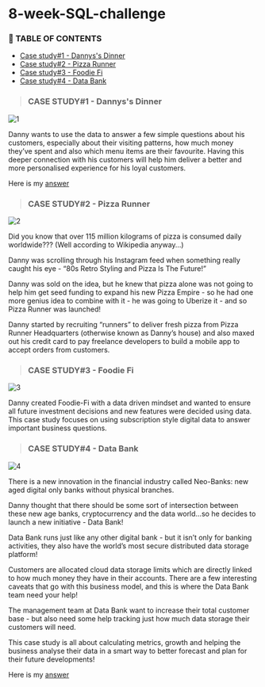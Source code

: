 # 8-week-SQL-challenge

### :green_book: TABLE OF CONTENTS
* [Case study#1 - Dannys's Dinner](https://8weeksqlchallenge.com/case-study-1/)
* [Case study#2 - Pizza Runner](https://8weeksqlchallenge.com/case-study-2/)
* [Case study#3 - Foodie Fi](https://8weeksqlchallenge.com/case-study-3/)
* [Case study#4 - Data Bank](https://8weeksqlchallenge.com/case-study-4/)


> ### CASE STUDY#1 - Dannys's Dinner

![1](https://user-images.githubusercontent.com/89729029/134104581-4cffc884-99c3-4a8f-bca1-283e0b2dd89f.png)

Danny wants to use the data to answer a few simple questions about his customers, especially about their visiting patterns, how much money they’ve spent and also which menu items are their favourite. Having this deeper connection with his customers will help him deliver a better and more personalised experience for his loyal customers.

Here is my [answer](https://github.com/ngocnguyen309/8-week-SQL-challenge/tree/main/Case%20study%20%231-Danny's%20Dinner) 

> ### CASE STUDY#2 - Pizza Runner

![2](https://user-images.githubusercontent.com/89729029/134104741-1eb6368f-7f86-4b97-8def-fbfb3cfce475.png)

Did you know that over 115 million kilograms of pizza is consumed daily worldwide??? (Well according to Wikipedia anyway…)

Danny was scrolling through his Instagram feed when something really caught his eye - “80s Retro Styling and Pizza Is The Future!”

Danny was sold on the idea, but he knew that pizza alone was not going to help him get seed funding to expand his new Pizza Empire - so he had one more genius idea to combine with it - he was going to Uberize it - and so Pizza Runner was launched!

Danny started by recruiting “runners” to deliver fresh pizza from Pizza Runner Headquarters (otherwise known as Danny’s house) and also maxed out his credit card to pay freelance developers to build a mobile app to accept orders from customers.

> ### CASE STUDY#3 - Foodie Fi

![3](https://user-images.githubusercontent.com/89729029/134104875-689e3c32-f7de-494d-9c51-1883a6023efa.png)

Danny created Foodie-Fi with a data driven mindset and wanted to ensure all future investment decisions and new features were decided using data. This case study focuses on using subscription style digital data to answer important business questions.

> ### CASE STUDY#4 -  Data Bank

![4](https://user-images.githubusercontent.com/89729029/134105013-cf565c31-99cb-4358-bde2-b577325977f9.png)

There is a new innovation in the financial industry called Neo-Banks: new aged digital only banks without physical branches.

Danny thought that there should be some sort of intersection between these new age banks, cryptocurrency and the data world…so he decides to launch a new initiative - Data Bank!

Data Bank runs just like any other digital bank - but it isn’t only for banking activities, they also have the world’s most secure distributed data storage platform!

Customers are allocated cloud data storage limits which are directly linked to how much money they have in their accounts. There are a few interesting caveats that go with this business model, and this is where the Data Bank team need your help!

The management team at Data Bank want to increase their total customer base - but also need some help tracking just how much data storage their customers will need.

This case study is all about calculating metrics, growth and helping the business analyse their data in a smart way to better forecast and plan for their future developments!

Here is my [answer](https://github.com/ngocnguyen309/8-week-SQL-challenge/tree/main/Case%20study%20%234-Data%20Bank)
